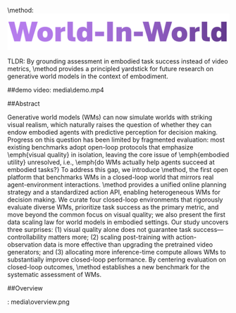\method:                 <img src="media\logo.svg" 
             				 alt="World-In-World"
             				 class="inline-logo">

TLDR: By grounding assessment in embodied task success instead of video metrics, \method provides a principled yardstick for future research on generative world models in the context of embodiment.


##demo video: media\demo.mp4


##Abstract

Generative world models (WMs) can now simulate worlds with striking visual realism, which naturally raises the question of whether they can endow embodied agents with predictive perception for decision making. Progress on this question has been limited by fragmented evaluation: most existing benchmarks adopt open-loop protocols that emphasize \emph{visual quality} in isolation, leaving the core issue of \emph{embodied utility} unresolved, i.e., \emph{do WMs actually help agents succeed at embodied tasks?}
To address this gap, we introduce \method, the first open platform that benchmarks WMs in a closed-loop world that mirrors real agent-environment interactions. \method provides a unified online planning strategy and a standardized action API, enabling heterogeneous WMs for decision making.
We curate four closed-loop environments that rigorously evaluate diverse WMs, prioritize task success as the primary metric, and move beyond the common focus on visual quality; we also present the first data scaling law for world models in embodied settings.
Our study uncovers three surprises: (1) visual quality alone does not guarantee task success—controllability matters more; (2) scaling post-training with action-observation data is more effective than upgrading the pretrained video generators; and (3) allocating more inference-time compute allows WMs to substantially improve closed-loop performance. By centering evaluation on closed-loop outcomes, \method establishes a new benchmark for the systematic assessment of WMs.

##Overview

: media\overview.png

